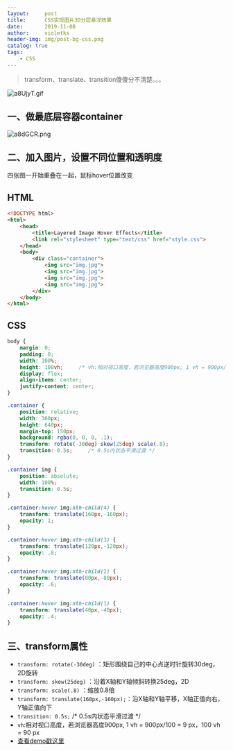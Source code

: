 ```yaml
---
layout:     post
title:      CSS实现图片3D分层悬浮效果
date:       2019-11-08
author:     violetks
header-img: img/post-bg-css.png
catalog: true
tags:
    - CSS
---
```


> transform、translate、transition傻傻分不清楚。。。

![a8UjyT.gif](https://s1.ax1x.com/2020/08/01/a8UjyT.gif)
<!-- ![a8UjyT.gif](/instructPic/a8UjyT.gif) -->

## 一、做最底层容器container

![a8dGCR.png](https://s1.ax1x.com/2020/08/01/a8dGCR.png)
<!-- ![a8dGCR.png](/instructPic/a8dGCR.png) -->

## 二、加入图片，设置不同位置和透明度

四张图一开始重叠在一起，鼠标hover位置改变

## HTML

```html
<!DOCTYPE html>
<html>
    <head>
        <title>Layered Image Hover Effects</title>
        <link rel="stylesheet" type="text/css" href="style.css">
    </head>
    <body>
        <div class="container">
            <img src="img.jpg">
            <img src="img.jpg">
            <img src="img.jpg">
            <img src="img.jpg">
        </div>
    </body>
</html>
```

## CSS

```css
body {
    margin: 0;
    padding: 0;
    width: 100%;
    height: 100vh;     /* vh:相对视口高度，若浏览器高度900px, 1 vh = 900px/100 = 9 px，100 vh = 90 px */
    display: flex;
    align-items: center;
    justify-content: center;
}

.container {
    position: relative;
    width: 360px;
    height: 640px;
    margin-top: 150px;
    background: rgba(0, 0, 0, .1);
    transform: rotate(-30deg) skew(25deg) scale(.8);
    transition: 0.5s;     /* 0.5s内状态平滑过渡 */
}

.container img {
    position: absolute;
    width: 100%;
    transition: 0.5s;
}

.container:hover img:nth-child(4) {
    transform: translate(160px,-160px);
    opacity: 1;
}

.container:hover img:nth-child(3) {
    transform: translate(120px,-120px);
    opacity: .8;
}

.container:hover img:nth-child(2) {
    transform: translate(80px,-80px);
    opacity: .6;
}

.container:hover img:nth-child(1) {
    transform: translate(40px,-40px);
    opacity: .4;
}
```

## 三、transform属性
- `transform: rotate(-30deg)` ：矩形围绕自己的中心点逆时针旋转30deg，2D旋转
- `transform: skew(25deg)` ：沿着X轴和Y轴倾斜转换25deg，2D
- `transform: scale(.8)` ：缩放0.8倍
- `transform: translate(160px,-160px);`：沿X轴和Y轴平移，X轴正值向右，Y轴正值向下
- `transition: 0.5s;`     /* 0.5s内状态平滑过渡 */
- `vh`:相对视口高度，若浏览器高度900px, 1 vh = 900px/100 = 9 px，100 vh = 90 px
- [查看demo戳这里](/demo/layered/index.html)
